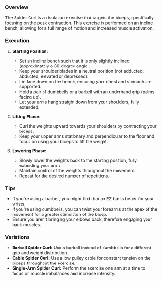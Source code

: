 ### Overview
The Spider Curl is an isolation exercise that targets the biceps, specifically focusing on the peak contraction. This exercise is performed on an incline bench, allowing for a full range of motion and increased muscle activation.

### Execution
1. **Starting Position:**
   - Set an incline bench such that it is only slightly inclined (approximately a 30-degree angle).
   - Keep your shoulder blades in a neutral position (not adducted, abducted, elevated or depressed).
   - Lie face down on the bench, ensuring your chest and stomach are supported.
   - Hold a pair of dumbbells or a barbell with an underhand grip (palms facing up).
   - Let your arms hang straight down from your shoulders, fully extended.

2. **Lifting Phase:**
   - Curl the weights upward towards your shoulders by contracting your biceps.
   - Keep your upper arms stationary and perpendicular to the floor and focus on using your biceps to lift the weight.

3. **Lowering Phase:**
   - Slowly lower the weights back to the starting position, fully extending your arms.
   - Maintain control of the weights throughout the movement.
   - Repeat for the desired number of repetitions.

### Tips
- If you're using a barbell, you might find that an EZ bar is better for your wrists.
- If you're using dumbbells, you can twist your forearms at the apex of the movement for a greater stimulaton of the bicep.
- Ensure you aren't bringing your elbows back, therefore engaging your back muscles.

### Variations
- **Barbell Spider Curl:** Use a barbell instead of dumbbells for a different grip and weight distribution.
- **Cable Spider Curl:** Use a low pulley cable for constant tension on the biceps throughout the exercise.
- **Single-Arm Spider Curl:** Perform the exercise one arm at a time to focus on muscle imbalances and increase intensity.